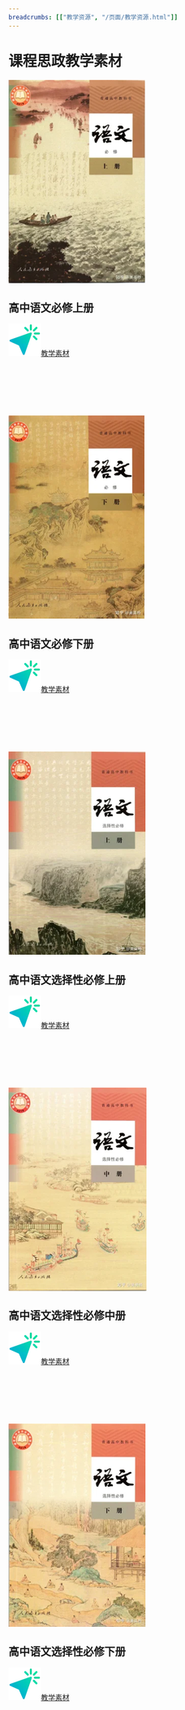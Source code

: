 ```yaml
---
breadcrumbs: [["教学资源", "/页面/教学资源.html"]]
---
```


# 课程思政教学素材

[![高中语文必修上册 >](/资源/图片/book1_small.webp)](/页面/教材/必修上.html)

## 高中语文必修上册

[![cursor](/资源/图片/cursor.webp)教学素材](/页面/教材/必修上.html)

\
\
\
\
&nbsp;

[![高中语文必修下册 >](/资源/图片/book2_small.webp)](/页面/教材/必修下.html)

## 高中语文必修下册

[![cursor](/资源/图片/cursor.webp)教学素材](/页面/教材/必修下.html)

\
\
\
\
&nbsp;

[![高中语文选择性必修上册 >](/资源/图片/book3_small.webp)](/页面/教材/选必修上.html)

## 高中语文选择性必修上册

[![cursor](/资源/图片/cursor.webp)教学素材](/页面/教材/选必修上.html)

\
\
\
\
&nbsp;

[![高中语文选择性必修中册 >](/资源/图片/book4_small.webp)](/页面/教材/选必修中.html)

## 高中语文选择性必修中册

[![cursor](/资源/图片/cursor.webp)教学素材](/页面/教材/选必修中.html)

\
\
\
\
&nbsp;

[![高中语文选择性必修下册 >](/资源/图片/book5_small.webp)](/页面/教材/选必修下.html)

## 高中语文选择性必修下册

[![cursor](/资源/图片/cursor.webp)教学素材](/页面/教材/选必修下.html)

\
\
\
\
&nbsp;
